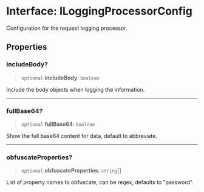 # Interface: ILoggingProcessorConfig

Configuration for the request logging processor.

## Properties

### includeBody?

> `optional` **includeBody**: `boolean`

Include the body objects when logging the information.

***

### fullBase64?

> `optional` **fullBase64**: `boolean`

Show the full base64 content for data, default to abbreviate.

***

### obfuscateProperties?

> `optional` **obfuscateProperties**: `string`[]

List of property names to obfuscate, can be regex, defaults to "password".
